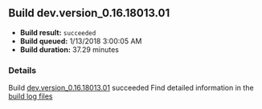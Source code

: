 ## Build dev.version_0.16.18013.01
- **Build result:** `succeeded`
- **Build queued:** 1/13/2018 3:00:05 AM
- **Build duration:** 37.29 minutes
### Details
Build [dev.version_0.16.18013.01](https://winappstudio.visualstudio.com/web/build.aspx?pcguid=a4ef43be-68ce-4195-a619-079b4d9834c2&builduri=vstfs%3a%2f%2f%2fBuild%2fBuild%2f24668) succeeded
Find detailed information in the [build log files](https://uwpctdiags.blob.core.windows.net/buildlogs/dev.version_0.16.18013.01_logs.zip)
